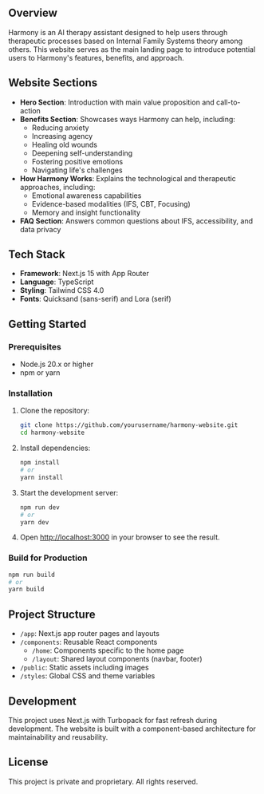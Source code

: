 ## Overview

Harmony is an AI therapy assistant designed to help users through therapeutic processes based on Internal Family Systems theory among others. This website serves as the main landing page to introduce potential users to Harmony's features, benefits, and approach.

## Website Sections

- **Hero Section**: Introduction with main value proposition and call-to-action
- **Benefits Section**: Showcases ways Harmony can help, including:
  - Reducing anxiety
  - Increasing agency
  - Healing old wounds
  - Deepening self-understanding
  - Fostering positive emotions
  - Navigating life's challenges
- **How Harmony Works**: Explains the technological and therapeutic approaches, including:
  - Emotional awareness capabilities
  - Evidence-based modalities (IFS, CBT, Focusing)
  - Memory and insight functionality
- **FAQ Section**: Answers common questions about IFS, accessibility, and data privacy

## Tech Stack

- **Framework**: Next.js 15 with App Router
- **Language**: TypeScript
- **Styling**: Tailwind CSS 4.0
- **Fonts**: Quicksand (sans-serif) and Lora (serif)

## Getting Started

### Prerequisites

- Node.js 20.x or higher
- npm or yarn

### Installation

1. Clone the repository:
   ```bash
   git clone https://github.com/yourusername/harmony-website.git
   cd harmony-website
   ```

2. Install dependencies:
   ```bash
   npm install
   # or
   yarn install
   ```

3. Start the development server:
   ```bash
   npm run dev
   # or
   yarn dev
   ```

4. Open [http://localhost:3000](http://localhost:3000) in your browser to see the result.

### Build for Production

```bash
npm run build
# or
yarn build
```

## Project Structure

- `/app`: Next.js app router pages and layouts
- `/components`: Reusable React components
  - `/home`: Components specific to the home page
  - `/layout`: Shared layout components (navbar, footer)
- `/public`: Static assets including images
- `/styles`: Global CSS and theme variables

## Development

This project uses Next.js with Turbopack for fast refresh during development. The website is built with a component-based architecture for maintainability and reusability.

## License

This project is private and proprietary. All rights reserved.